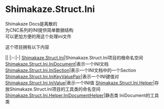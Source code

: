 # Shimakaze.Struct.Ini
Shimakaze Docs是离散的  
为CNC系列的INI提供简单数据结构  
可以更加方便的用这个处理ini文件

这个项目拥有以下内容

||
|:-:|-|
[Shimakaze.Struct.Ini](Shimakaze.Struct.Ini/Shimakaze.Struct.Ini.md)|Shimakaze.Struct.Ini项目的根命名空间
[Shimakaze.Struct.Ini.IniDocument](Shimakaze.Struct.Ini/IniDocument/IniDocument.md)|表示一个INI文档
[Shimakaze.Struct.Ini.IniSection](Shimakaze.Struct.Ini/IniSection/IniSection.md)|表示一个INI文档中的一个Section
[Shimakaze.Struct.Ini.IniKeyValuePair](Shimakaze.Struct.Ini/IniKeyValuePair/IniKeyValuePair.md)|表示一个INI键值对
[Shimakaze.Struct.Ini.IniValue](Shimakaze.Struct.Ini/IniValue/IniValue.md)|表示一个INI值
[Shimakaze.Struct.Ini.Helper](Shimakaze.Struct.Ini.Helper/Shimakaze.Struct.Ini.Helper.md)|存放Shimakaze.Struct.Ini项目的工具类的命名空间
[Shimakaze.Struct.Ini.Helper.IniDocumentHelper](Shimakaze.Struct.Ini.Helper/IniDocumentHelper/IniDocumentHelper.md)|静态类 IniDocument的工具类
